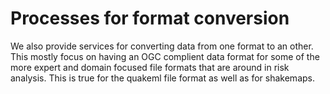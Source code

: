 # Processes for format conversion

We also provide services for converting data from one format to an other.
This mostly focus on having an OGC complient data format for
some of the more expert and domain focused file formats that are around
in risk analysis. This is true for the quakeml file format as well
as for shakemaps.
